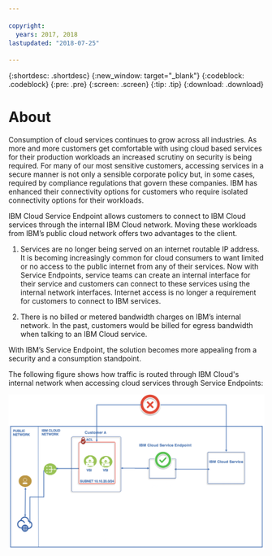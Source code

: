 ```yaml
---

copyright:
  years: 2017, 2018
lastupdated: "2018-07-25"

---
```


{:shortdesc: .shortdesc}
{:new_window: target="_blank"}
{:codeblock: .codeblock}
{:pre: .pre}
{:screen: .screen}
{:tip: .tip}
{:download: .download}

# About

Consumption of cloud services continues to grow across all industries. As more and more customers get 
comfortable with using cloud based services for their production workloads an increased scrutiny on security is being 
required. For many of our most sensitive customers, accessing services in a secure manner is not only a sensible 
corporate policy but, in some cases, required by compliance regulations that govern these companies.
IBM has enhanced their connectivity options for customers who require isolated connectivity options for 
their workloads. 

IBM Cloud Service Endpoint allows customers to connect to IBM Cloud services through the internal IBM 
Cloud network. 
Moving these workloads from IBM’s public cloud network offers two advantages to the client.
1. Services are no longer being served on an internet routable IP address. It is becoming increasingly common for
cloud consumers to want limited or no access to the public internet from any of their services. Now with 
Service Endpoints, service teams can create an internal interface for their service and customers can connect to these services using the internal network interfaces. Internet access is no longer a requirement for customers to connect to IBM services.

2. There is no billed or metered bandwidth charges on IBM’s internal network. In the past, customers would be billed for egress bandwidth when talking to an IBM Cloud service. 

With IBM’s Service Endpoint, the solution becomes more appealing from a security and a consumption standpoint.

The following figure shows how traffic is routed through IBM Cloud's internal network when accessing cloud services through Service Endpoints:


![IBM Cloud Service Endpoint](images/CSE.png)
